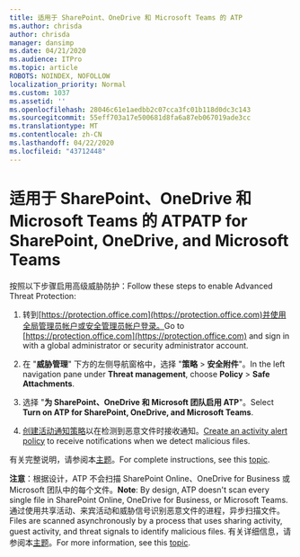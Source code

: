 ```yaml
---
title: 适用于 SharePoint、OneDrive 和 Microsoft Teams 的 ATP
ms.author: chrisda
author: chrisda
manager: dansimp
ms.date: 04/21/2020
ms.audience: ITPro
ms.topic: article
ROBOTS: NOINDEX, NOFOLLOW
localization_priority: Normal
ms.custom: 1037
ms.assetid: ''
ms.openlocfilehash: 28046c61e1aedbb2c07cca3fc01b118d0dc3c143
ms.sourcegitcommit: 55eff703a17e500681d8fa6a87eb067019ade3cc
ms.translationtype: MT
ms.contentlocale: zh-CN
ms.lasthandoff: 04/22/2020
ms.locfileid: "43712448"
---
```

# <a name="atp-for-sharepoint-onedrive-and-microsoft-teams"></a><span data-ttu-id="ca02e-102">适用于 SharePoint、OneDrive 和 Microsoft Teams 的 ATP</span><span class="sxs-lookup"><span data-stu-id="ca02e-102">ATP for SharePoint, OneDrive, and Microsoft Teams</span></span>

<span data-ttu-id="ca02e-103">按照以下步骤启用高级威胁防护：</span><span class="sxs-lookup"><span data-stu-id="ca02e-103">Follow these steps to enable Advanced Threat Protection:</span></span>

1. <span data-ttu-id="ca02e-104">转到[https://protection.office.com](https://protection.office.com)并使用全局管理员帐户或安全管理员帐户登录。</span><span class="sxs-lookup"><span data-stu-id="ca02e-104">Go to [https://protection.office.com](https://protection.office.com) and sign in with a global administrator or security administrator account.</span></span>

2. <span data-ttu-id="ca02e-105">在 "**威胁管理**" 下方的左侧导航窗格中，选择 "**策略** \> **安全附件**"。</span><span class="sxs-lookup"><span data-stu-id="ca02e-105">In the left navigation pane under **Threat management**, choose **Policy** \> **Safe Attachments**.</span></span>

3. <span data-ttu-id="ca02e-106">选择 "**为 SharePoint、OneDrive 和 Microsoft 团队启用 ATP**"。</span><span class="sxs-lookup"><span data-stu-id="ca02e-106">Select **Turn on ATP for SharePoint, OneDrive, and Microsoft Teams**.</span></span>

4. <span data-ttu-id="ca02e-107">[创建活动通知策略](https://docs.microsoft.com/office365/securitycompliance/create-activity-alerts)以在检测到恶意文件时接收通知。</span><span class="sxs-lookup"><span data-stu-id="ca02e-107">[Create an activity alert policy](https://docs.microsoft.com/office365/securitycompliance/create-activity-alerts) to receive notifications when we detect malicious files.</span></span>

<span data-ttu-id="ca02e-108">有关完整说明，请参阅本[主题](https://docs.microsoft.com/office365/securitycompliance/turn-on-atp-for-spo-odb-and-teams)。</span><span class="sxs-lookup"><span data-stu-id="ca02e-108">For complete instructions, see this [topic](https://docs.microsoft.com/office365/securitycompliance/turn-on-atp-for-spo-odb-and-teams).</span></span>

<span data-ttu-id="ca02e-109">**注意**：根据设计，ATP 不会扫描 SharePoint Online、OneDrive for Business 或 Microsoft 团队中的每个文件。</span><span class="sxs-lookup"><span data-stu-id="ca02e-109">**Note**: By design, ATP doesn't scan every single file in SharePoint Online, OneDrive for Business, or Microsoft Teams.</span></span> <span data-ttu-id="ca02e-110">通过使用共享活动、来宾活动和威胁信号识别恶意文件的进程，异步扫描文件。</span><span class="sxs-lookup"><span data-stu-id="ca02e-110">Files are scanned asynchronously by a process that uses sharing activity, guest activity, and threat signals to identify malicious files.</span></span> <span data-ttu-id="ca02e-111">有关详细信息，请参阅本[主题](https://docs.microsoft.com/office365/securitycompliance/atp-for-spo-odb-and-teams)。</span><span class="sxs-lookup"><span data-stu-id="ca02e-111">For more information, see this [topic](https://docs.microsoft.com/office365/securitycompliance/atp-for-spo-odb-and-teams).</span></span>
